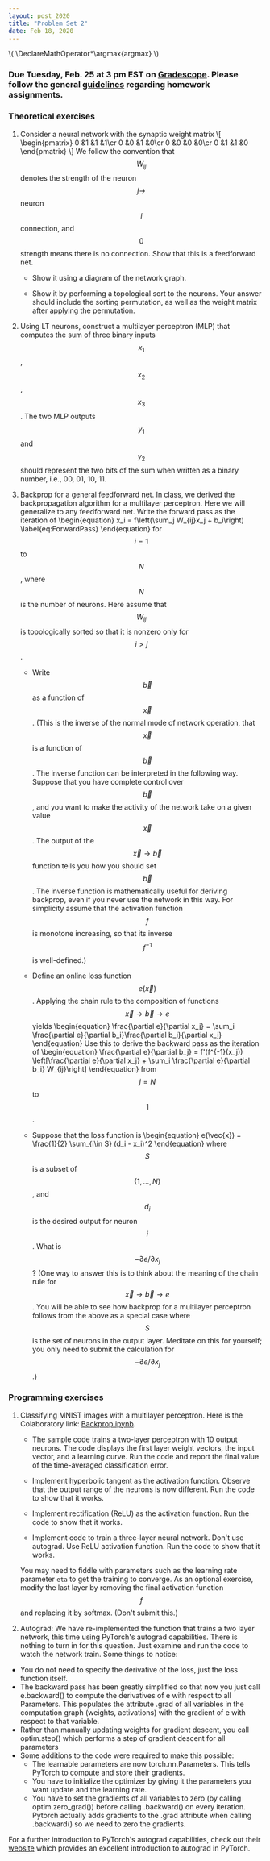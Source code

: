 ```yaml
---
layout: post_2020
title: "Problem Set 2"
date: Feb 18, 2020
---
```

\\(
\DeclareMathOperator*\argmax{argmax}
\\)

### Due Tuesday, Feb. 25 at 3 pm EST on [Gradescope](https://www.gradescope.com/courses/87954/assignments/362975). Please follow the general [guidelines](https://cos485.github.io/2020/02/03/homework-guidelines.html) regarding homework assignments.

### Theoretical exercises

1. Consider a neural network with the synaptic weight matrix
\\[
\begin{pmatrix}
0 &1 &1 &1\cr
0 &0 &1 &0\cr
0 &0 &0 &0\cr
0 &1 &1 &0
\end{pmatrix}
\\]
We follow the convention that $$W_{ij}$$ denotes the strength of the neuron $$j\rightarrow$$ neuron $$i$$ connection, and $$0$$ strength means there is no connection.  Show that this is a feedforward net.

   - Show it using a diagram of the network graph.

   - Show it by performing a topological sort to the neurons. Your answer should include the sorting permutation, as well as the weight matrix after applying the permutation.

2. Using LT neurons, construct a multilayer perceptron (MLP) that computes the sum of three binary inputs $$x_{1}$$, $$x_{2}$$, $$x_{3}$$. The two MLP outputs $$y_{1}$$ and $$y_{2}$$ should represent the two bits of the sum when written as a binary number, i.e., 00, 01, 10, 11.

3. Backprop for a general feedforward net. In class, we derived the backpropagation algorithm for a multilayer perceptron.  Here we will generalize to any feedforward net.  Write the forward pass as the iteration of
\begin{equation}
x_i = f\left(\sum_j W_{ij}x_j + b_i\right)
\label{eq:ForwardPass}
\end{equation}
for $$i=1$$ to $$N$$, where $$N$$ is the number of neurons.  Here assume that $$W_{ij}$$ is topologically sorted so that it is nonzero only for $$i>j$$.
   - Write $$\vec{b}$$ as a function of $$\vec{x}$$.  (This is the inverse of the normal mode of network operation, that $$\vec{x}$$ is a function of $$\vec{b}$$.  The inverse function can be interpreted in the following way.  Suppose that you have complete control over $$\vec{b}$$, and you want to make the activity of the network take on a given value $$\vec{x}$$.  The output of the $$\vec{x}\to\vec{b}$$ function tells you how you should set $$\vec{b}$$.  The inverse function is mathematically useful for deriving backprop, even if you never use the network in this way. For simplicity assume that the activation function $$f$$ is monotone increasing, so that its inverse $$f^{-1}$$ is well-defined.)

   - Define an online loss function $$e(\vec{x})$$.  Applying the chain rule to the composition of functions $$\vec{x}\to\vec{b}\to e$$ yields
\begin{equation}
   \frac{\partial e}{\partial x_j} = \sum_i \frac{\partial e}{\partial b_i}\frac{\partial b_i}{\partial x_j}
\end{equation}
Use this to derive the backward pass as the iteration of
\begin{equation}
\frac{\partial e}{\partial b_j} = f'(f^{-1}(x_j)) \left[\frac{\partial e}{\partial x_j} + \sum_i \frac{\partial e}{\partial b_i} W_{ij}\right]
\end{equation}
from $$j=N$$ to $$1$$.

   - Suppose that the loss function is
     \begin{equation}
     e(\vec{x}) = \frac{1}{2} \sum_{i\in S} (d_i - x_i)^2
     \end{equation}
     where $$S$$ is a subset of $$\{1,\ldots,N\}$$, and $$d_i$$ is the desired output for neuron $$i$$.  What is $$-\partial e/\partial x_j$$?  (One way to answer this is to think about the meaning of the chain rule for $$\vec{x}\to\vec{b}\to e$$. You will be able to see how backprop for a multilayer perceptron follows from the above as a special case where $$S$$ is the set of neurons in the output layer. Meditate on this for yourself; you only need to submit the calculation for $$-\partial e/\partial x_j$$.)

### Programming exercises

1. Classifying MNIST images with a multilayer perceptron.
Here is the Colaboratory link: [Backprop.ipynb](https://drive.google.com/file/d/15h9nEBY5wDExLYqfQIxPxRNjSDpohBl8/view?usp=sharing).
   - The sample code trains a two-layer perceptron with 10 output neurons. The code displays the first layer weight vectors, the input vector, and a learning curve.  Run the code and report the final value of the time-averaged classification error.

   - Implement hyperbolic tangent as the activation function. Observe that the output range of the neurons is now different. Run the code to show that it works.

   - Implement rectification (ReLU) as the activation function. Run the code to show that it works.

   - Implement code to train a three-layer neural network. Don't use autograd. Use ReLU activation function.  Run the code to show that it works.

   You may need to fiddle with parameters such as the learning rate parameter `eta` to get the training to converge.  As an optional exercise, modify the last layer by removing the final activation function $$f$$ and replacing it by softmax. (Don't submit this.)

2. Autograd: We have re-implemented the function that trains a two layer network, this time using PyTorch's autograd capabilities. There is nothing to turn in for this question. Just examine and run the code to watch the network train. Some things to notice:
  - You do not need to specify the derivative of the loss, just the loss function itself.
  - The backward pass has been greatly simplified so that now you just call e.backward() to compute the derivatives of e with respect to all Parameters. This populates the attribute .grad of all variables in the computation graph (weights, activations) with the gradient of e with respect to that variable.
  - Rather than manually updating weights for gradient descent, you call optim.step() which performs a step of gradient descent for all parameters
  - Some additions to the code were required to make this possible:
    - The learnable parameters are now torch.nn.Parameters. This tells PyTorch to compute and store their gradients.
    - You have to initialize the optimizer by giving it the parameters you want update and the learning rate.
    - You have to set the gradients of all variables to zero (by calling optim.zero_grad()) before calling .backward() on every iteration. Pytorch actually adds gradients to the .grad attribute when calling .backward() so we need to zero the gradients.


  For a further introduction to PyTorch's autograd capabilities, check out their [website](https://pytorch.org/tutorials/beginner/deep_learning_60min_blitz.html) which provides an excellent introduction to autograd in PyTorch.
